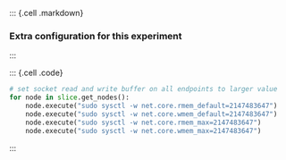 ::: {.cell .markdown}
### Extra configuration for this experiment
:::

::: {.cell .code}
```python
# set socket read and write buffer on all endpoints to larger value
for node in slice.get_nodes():
    node.execute("sudo sysctl -w net.core.rmem_default=2147483647")
    node.execute("sudo sysctl -w net.core.wmem_default=2147483647")
    node.execute("sudo sysctl -w net.core.rmem_max=2147483647")
    node.execute("sudo sysctl -w net.core.wmem_max=2147483647")
```
:::


